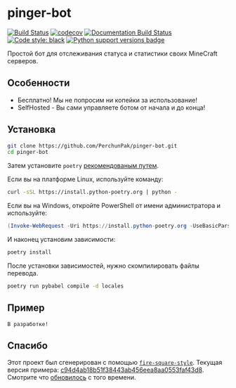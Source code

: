 # pinger-bot

[![Build Status](https://github.com/PerchunPak/pinger-bot/actions/workflows/test.yml/badge.svg?branch=master)](https://github.com/PerchunPak/pinger-bot/actions?query=workflow%3Atest)
[![codecov](https://codecov.io/gh/PerchunPak/pinger-bot/branch/master/graph/badge.svg)](https://codecov.io/gh/PerchunPak/pinger-bot)
[![Documentation Build Status](https://readthedocs.org/projects/pinger-bot/badge/?version=latest)](https://pinger-bot.readthedocs.io/)
[![Code style: black](https://img.shields.io/badge/code%20style-black-000000.svg)](https://github.com/psf/black)
[![Python support versions badge](https://img.shields.io/badge/python-3.8%20%7C%203.9%20%7C%203.10-blue)](https://www.python.org/downloads/)

Простой бот для отслеживания статуса и статистики своих MineCraft серверов.

## Особенности

- Бесплатно! Мы не попросим ни копейки за использование!
- SelfHosted - Вы сами управляете ботом от начала и до конца!

## Установка

```bash
git clone https://github.com/PerchunPak/pinger-bot.git
cd pinger-bot
```

Затем установите `poetry` [рекомендованым путем](https://python-poetry.org/docs/master/#installation).

Если вы на платформе Linux, используйте команду:

```bash
curl -sSL https://install.python-poetry.org | python -
```

Если вы на Windows, откройте PowerShell от имени администратора и используйте:

```powershell
(Invoke-WebRequest -Uri https://install.python-poetry.org -UseBasicParsing).Content | python -
```

И наконец установим зависимости:

```bash
poetry install
```

После установки зависимостей, нужно скомпилировать файлы перевода.
```bash
poetry run pybabel compile -d locales
```

## Пример

```
В разработке!
```

## Спасибо

Этот проект был сгенерирован с помощью [`fire-square-style`](https://github.com/fire-square/fire-square-style).
Текущая версия примера: [c94d4ab18b51f38443ab456eea8aa0553faf43d8](https://github.com/fire-square/fire-square-style/tree/c94d4ab18b51f38443ab456eea8aa0553faf43d8).
Смотрите что [обновилось](https://github.com/fire-square/fire-square-style/compare/c94d4ab18b51f38443ab456eea8aa0553faf43d8...master) с того времени.
